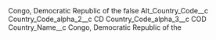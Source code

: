 <?xml version="1.0" encoding="UTF-8"?>
<CustomMetadata xmlns="http://soap.sforce.com/2006/04/metadata" xmlns:xsi="http://www.w3.org/2001/XMLSchema-instance" xmlns:xsd="http://www.w3.org/2001/XMLSchema">
    <label>Congo, Democratic Republic of the</label>
    <protected>false</protected>
    <values>
        <field>Alt_Country_Code__c</field>
        <value xsi:nil="true"/>
    </values>
    <values>
        <field>Country_Code_alpha_2__c</field>
        <value xsi:type="xsd:string">CD</value>
    </values>
    <values>
        <field>Country_Code_alpha_3__c</field>
        <value xsi:type="xsd:string">COD</value>
    </values>
    <values>
        <field>Country_Name__c</field>
        <value xsi:type="xsd:string">Congo, Democratic Republic of the</value>
    </values>
</CustomMetadata>
